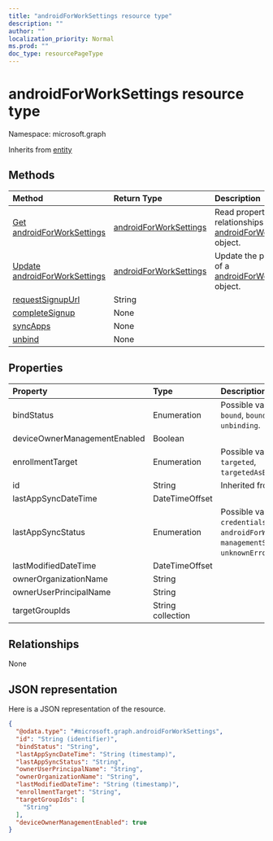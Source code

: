 ```yaml
---
title: "androidForWorkSettings resource type"
description: ""
author: ""
localization_priority: Normal
ms.prod: ""
doc_type: resourcePageType
---
```


# androidForWorkSettings resource type


Namespace: microsoft.graph




Inherits from [entity](../resources/entity.md)

## Methods
|Method|Return Type|Description|
|:---|:---|:---|
|[Get androidForWorkSettings](../api/androidforworksettings-get.md)|[androidForWorkSettings](../resources/androidforworksettings.md)|Read properties and relationships of the [androidForWorkSettings](../resources/androidforworksettings.md) object.|
|[Update androidForWorkSettings](../api/androidforworksettings-update.md)|[androidForWorkSettings](../resources/androidforworksettings.md)|Update the properties of a [androidForWorkSettings](../resources/androidforworksettings.md) object.|
|[requestSignupUrl](../api/androidforworksettings-requestsignupurl.md)|String||
|[completeSignup](../api/androidforworksettings-completesignup.md)|None||
|[syncApps](../api/androidforworksettings-syncapps.md)|None||
|[unbind](../api/androidforworksettings-unbind.md)|None||

## Properties
|Property|Type|Description|
|:---|:---|:---|
|bindStatus|Enumeration| Possible values are: `notBound`, `bound`, `boundAndValidated`, `unbinding`.|
|deviceOwnerManagementEnabled|Boolean||
|enrollmentTarget|Enumeration| Possible values are: `none`, `all`, `targeted`, `targetedAsEnrollmentRestrictions`.|
|id|String| Inherited from [entity](../resources/entity.md)|
|lastAppSyncDateTime|DateTimeOffset||
|lastAppSyncStatus|Enumeration| Possible values are: `success`, `credentialsNotValid`, `androidForWorkApiError`, `managementServiceError`, `unknownError`, `none`.|
|lastModifiedDateTime|DateTimeOffset||
|ownerOrganizationName|String||
|ownerUserPrincipalName|String||
|targetGroupIds|String collection||

## Relationships
None

## JSON representation
Here is a JSON representation of the resource.
<!-- {
  "blockType": "resource",
  "keyProperty": "id",
  "@odata.type": "microsoft.graph.androidForWorkSettings",
  "baseType": "microsoft.graph.entity",
  "openType": false
}
-->
``` json
{
  "@odata.type": "#microsoft.graph.androidForWorkSettings",
  "id": "String (identifier)",
  "bindStatus": "String",
  "lastAppSyncDateTime": "String (timestamp)",
  "lastAppSyncStatus": "String",
  "ownerUserPrincipalName": "String",
  "ownerOrganizationName": "String",
  "lastModifiedDateTime": "String (timestamp)",
  "enrollmentTarget": "String",
  "targetGroupIds": [
    "String"
  ],
  "deviceOwnerManagementEnabled": true
}
```

